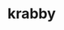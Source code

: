 ---
id: 98
title: krabby
types: [water]
image: https://raw.githubusercontent.com/PokeAPI/sprites/master/sprites/pokemon/98.png
---